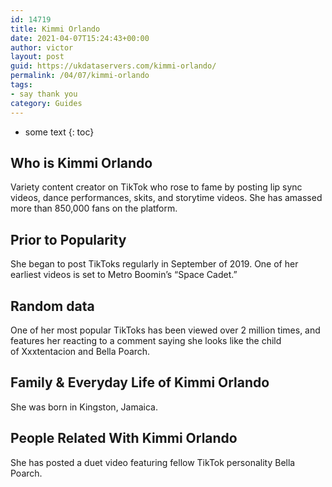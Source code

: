 ```yaml
---
id: 14719
title: Kimmi Orlando
date: 2021-04-07T15:24:43+00:00
author: victor
layout: post
guid: https://ukdataservers.com/kimmi-orlando/
permalink: /04/07/kimmi-orlando
tags:
- say thank you
category: Guides
---
```


* some text
{: toc}


## Who is Kimmi Orlando



Variety content creator on TikTok who rose to fame by posting lip sync videos, dance performances, skits, and storytime videos. She has amassed more than 850,000 fans on the platform.

                
                
                
## Prior to Popularity



She began to post TikToks regularly in September of 2019. One of her earliest videos is set to Metro Boomin&#8217;s &#8220;Space Cadet.&#8221;

                
                
                
## Random data



One of her most popular TikToks has been viewed over 2 million times, and features her reacting to a comment saying she looks like the child of Xxxtentacion and Bella Poarch. 

                
                
                
## Family & Everyday Life of Kimmi Orlando



She was born in Kingston, Jamaica. 

                
                
                
## People Related With Kimmi Orlando



She has posted a duet video featuring fellow TikTok personality Bella Poarch. 

                
              
            
          
          
          